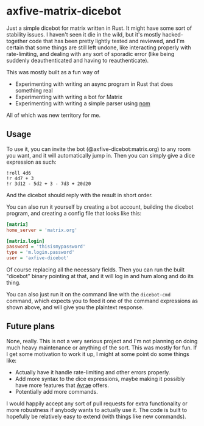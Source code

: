 # axfive-matrix-dicebot

Just a simple dicebot for matrix written in Rust.  It might have some sort of
stability issues.  I haven't seen it die in the wild, but it's mostly
hacked-together code that has been pretty lightly tested and reviewed, and I'm
certain that some things are still left undone, like interacting properly with
rate-limiting, and dealing with any sort of sporadic error (like being suddenly
deauthenticated and having to reauthenticate).

This was mostly built as a fun way of

* Experimenting with writing an async program in Rust that does something real
* Experimenting with writing a bot for Matrix
* Experimenting with writing a simple parser using [nom](https://github.com/Geal/nom)

All of which was new territory for me.

## Usage

To use it, you can invite the bot (@axfive-dicebot:matrix.org) to any room you
want, and it will automatically jump in.  Then you can simply give a dice
expression as such:

```
!roll 4d6
!r 4d7 + 3
!r 3d12 - 5d2 + 3 - 7d3 + 20d20
```

And the dicebot should reply with the result in short order.

You can also run it yourself by creating a bot account, building the dicebot
program, and creating a config file that looks like this:

```ini
[matrix]
home_server = 'matrix.org'

[matrix.login]
password = 'thisismypassword'
type = 'm.login.password'
user = 'axfive-dicebot'
```

Of course replacing all the necessary fields.  Then you can run the built
"dicebot" binary pointing at that, and it will log in and hum along and do its
thing.

You can also just run it on the command line with the `dicebot-cmd` command,
which expects you to feed it one of the command expressions as shown above, and
will give you the plaintext response.

## Future plans

None, really.  This is not a very serious project and I'm not planning on doing
much heavy maintenance or anything of the sort.  This was mostly for fun.  If I
get some motivation to work it up, I might at some point do some things like:

* Actually have it handle rate-limiting and other errors properly.
* Add more syntax to the dice expressions, maybe making it possibly have more
  features that [Avrae](https://avrae.io/commands#roll) offers.
* Potentially add more commands.

I would happily accept any sort of pull requests for extra functionality or more
robustness if anybody wants to actually use it.  The code is built to hopefully
be relatively easy to extend (with things like new commands).
